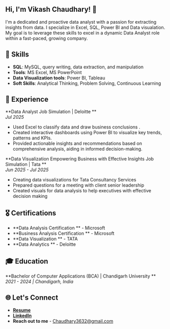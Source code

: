 ## Hi, I'm Vikash Chaudhary! 👋

I'm a dedicated and proactive data analyst with a passion for extracting insights from data. I specialize in Excel, SQL, Power BI and Data visualation. My goal is to leverage these skills to excel in a dynamic Data Analyst role within a fast-paced, growing company.

## 🚀 Skills
- **SQL**: MySQL, query writing, data extraction, and manipulation
- **Tools**: MS Excel, MS PowerPoint
- **Data Visualization tools**: Power BI, Tableau
- **Soft Skills**: Analytical Thinking, Problem Solving, Continuous Learning

## 💼 Experience
**Data Analyst Job Simulation | Deloitte **  
*Jul 2025*  
- Used Excel to classify data and draw business conclusions .
- Created interactive dashboards using Power BI to visualize key trends, patterns and KPIs.
- Provided actionable insights and recommendations based on comprehensive analysis, aiding in informed decision-making.

**Data Visualization Empowering Business with Effective Insights Job Simulation | Tata **  
*Jun 2025 - Jul 2025*  
- Creating data visualizations for Tata Consultancy Services
- Prepared questions for a meeting with client senior leadership
- Created visuals for data analysis to help executives with effective decision making

## 🎖️ Certifications
- **Data Analysis Certification ** - Microsoft
- **Business Analysis Certification **  - Microsoft
- **Data Visualization ** - TATA
- **Data Analytics ** - Deloitte

## 🎓 Education
**Bachelor of Computer Applications (BCA) | Chandigarh University **  
*2021 - 2024 | Chandigarh, India*   

## 🌐 Let's Connect
- [**Resume**](https://drive.google.com/file/d/1EkoF3Q4EbvPUAUNIxnLTNp9d6QZ1Ul0G/view?usp=sharing)
- [**LinkedIn**](https://www.linkedin.com/in/vikash-chaudhary-12b27a1b4/)
- **Reach out to me** - Chaudhary3632@gmail.com

<!--
**Vikash3632/Vikash3632** is a ✨ _special_ ✨ repository because its `README.md` (this file) appears on your GitHub profile.
